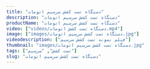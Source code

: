 ```yaml
---
title: "دستگاه تست کشش سرسیم اتومات"
description: "دستگاه تست کشش سرسیم اتومات"
productName: "دستگاه تست کشش سرسیم اتومات"
video: ["videos/دستگاه تست کشش اتومات.mp4"]
image: ["images/دستگاه تست کشش سرسیم اتومات.jpg"]
videodescription: ["فیلم نمونه تست کشش سرسیم"]
thumbnail: "images/دستگاه تست کشش سرسیم اتومات.jpg"
tags: ["تست کشش", "سرسیم"]
slug: "دستگاه تست کشش سرسیم اتومات"
---
```

